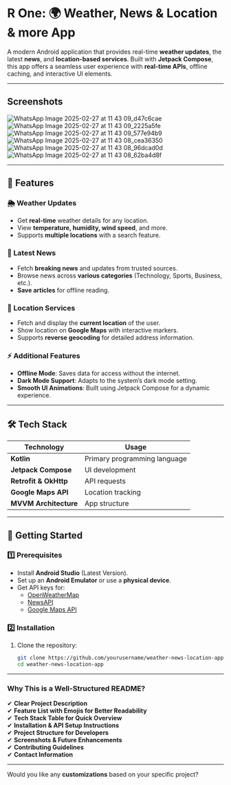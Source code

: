 # R One: 🌍 Weather, News & Location & more App  

A modern Android application that provides real-time **weather updates**, the latest **news**, and **location-based services**. Built with **Jetpack Compose**, this app offers a seamless user experience with **real-time APIs**, offline caching, and interactive UI elements.

---

## Screenshots
![WhatsApp Image 2025-02-27 at 11 43 09_d47c6cae](https://github.com/user-attachments/assets/4d0e591f-6a5d-4ab7-a57b-393c80eea20e)
![WhatsApp Image 2025-02-27 at 11 43 09_2225a5fe](https://github.com/user-attachments/assets/00c866ed-98cf-4797-9320-fb47b5415aa6)
![WhatsApp Image 2025-02-27 at 11 43 09_577e94b9](https://github.com/user-attachments/assets/5f0d3bb2-53d1-4b42-adbc-af2f3e64922a)
![WhatsApp Image 2025-02-27 at 11 43 08_cea36350](https://github.com/user-attachments/assets/e3b96d4e-1ec8-45ab-994e-41f363508839)
![WhatsApp Image 2025-02-27 at 11 43 08_96dcad0d](https://github.com/user-attachments/assets/be8d8e16-8e77-408e-9de2-f573c773ee97)
![WhatsApp Image 2025-02-27 at 11 43 08_62ba4d8f](https://github.com/user-attachments/assets/bbd05ea1-0aaf-49fb-b7d2-791b1b0e660b)

---

## 📌 Features  

### 🌦 Weather Updates  
- Get **real-time** weather details for any location.  
- View **temperature, humidity, wind speed**, and more.  
- Supports **multiple locations** with a search feature.  

### 📰 Latest News  
- Fetch **breaking news** and updates from trusted sources.  
- Browse news across **various categories** (Technology, Sports, Business, etc.).  
- **Save articles** for offline reading.  

### 📍 Location Services  
- Fetch and display the **current location** of the user.  
- Show location on **Google Maps** with interactive markers.  
- Supports **reverse geocoding** for detailed address information.  

### ⚡ Additional Features  
- **Offline Mode**: Saves data for access without the internet.  
- **Dark Mode Support**: Adapts to the system’s dark mode setting.  
- **Smooth UI Animations**: Built using Jetpack Compose for a dynamic experience.  

---

## 🛠️ Tech Stack  

| **Technology**  | **Usage**  |
|----------------|-----------|
| **Kotlin**  | Primary programming language  |
| **Jetpack Compose**  | UI development  |
| **Retrofit & OkHttp**  | API requests  |
| **Google Maps API**  | Location tracking  |
| **MVVM Architecture**  | App structure  |

---

## 🚀 Getting Started  

### 1️⃣ Prerequisites  
- Install **Android Studio** (Latest Version).  
- Set up an **Android Emulator** or use a **physical device**.  
- Get API keys for:  
  - [OpenWeatherMap](https://openweathermap.org/)  
  - [NewsAPI](https://newsapi.org/)  
  - [Google Maps API](https://developers.google.com/maps/documentation)  

### 2️⃣ Installation  

1. Clone the repository:  
   ```sh
   git clone https://github.com/yourusername/weather-news-location-app.git
   cd weather-news-location-app

---

### **Why This is a Well-Structured README?**
✔ **Clear Project Description**  
✔ **Feature List with Emojis for Better Readability**  
✔ **Tech Stack Table for Quick Overview**  
✔ **Installation & API Setup Instructions**  
✔ **Project Structure for Developers**  
✔ **Screenshots & Future Enhancements**  
✔ **Contributing Guidelines**  
✔ **Contact Information**  

---

Would you like any **customizations** based on your specific project?
